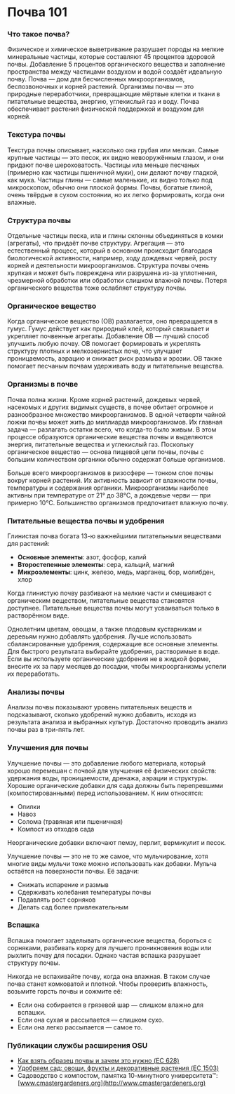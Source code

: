 # Почва 101

### Что такое почва?
Физическое и химическое выветривание разрушает породы на мелкие минеральные частицы, которые составляют 45 процентов здоровой почвы. Добавление 5 процентов органического вещества и заполнение пространства между частицами воздухом и водой создаёт идеальную почву. Почва — дом для бесчисленных микроорганизмов, беспозвоночных и корней растений. Организмы почвы — это природные переработчики, превращающие мёртвые клетки и ткани в питательные вещества, энергию, углекислый газ и воду. Почва обеспечивает растения физической поддержкой и воздухом для корней.

### Текстура почвы
Текстура почвы описывает, насколько она грубая или мелкая. Самые крупные частицы — это песок, их видно невооружённым глазом, и они придают почве шероховатость. Частицы ила меньше песчаных (примерно как частицы пшеничной муки), они делают почву гладкой, как мука. Частицы глины — самые маленькие, их видно только под микроскопом, обычно они плоской формы. Почвы, богатые глиной, очень твёрдые в сухом состоянии, но их легко формировать, когда они влажные.

### Структура почвы
Отдельные частицы песка, ила и глины склонны объединяться в комки (агрегаты), что придаёт почве структуру. Агрегация — это естественный процесс, который в основном происходит благодаря биологической активности, например, ходу дождевых червей, росту корней и деятельности микроорганизмов. Структура почвы очень хрупкая и может быть повреждена или разрушена из-за уплотнения, чрезмерной обработки или обработки слишком влажной почвы. Потеря органического вещества тоже ослабляет структуру почвы.

### Органическое вещество
Когда органическое вещество (ОВ) разлагается, оно превращается в гумус. Гумус действует как природный клей, который связывает и укрепляет почвенные агрегаты. Добавление ОВ — лучший способ улучшить любую почву. ОВ помогает формировать и укреплять структуру плотных и мелкозернистых почв, что улучшает проницаемость, аэрацию и снижает риск размыва и эрозии. ОВ также помогает песчаным почвам удерживать воду и питательные вещества.

### Организмы в почве
Почва полна жизни. Кроме корней растений, дождевых червей, насекомых и других видимых существ, в почве обитает огромное и разнообразное множество микроорганизмов. В одной четверти чайной ложки почвы может жить до миллиарда микроорганизмов. Их главная задача — разлагать остатки всего, что когда-то было живым. В этом процессе образуются органические вещества почвы и выделяются энергия, питательные вещества и углекислый газ. Поскольку органическое вещество — основа пищевой цепи почвы, почвы с большим количеством органики обычно содержат больше организмов.

Больше всего микроорганизмов в ризосфере — тонком слое почвы вокруг корней растений. Их активность зависит от влажности почвы, температуры и содержания органики. Микроорганизмы наиболее активны при температуре от 21° до 38°C, а дождевые черви — при примерно 10°C. Большинство организмов предпочитает влажную почву.

### Питательные вещества почвы и удобрения
Глинистая почва богата 13-ю важнейшими питательными веществами для растений:

- **Основные элементы**: азот, фосфор, калий
- **Второстепенные элементы**: сера, кальций, магний
- **Микроэлементы**: цинк, железо, медь, марганец, бор, молибден, хлор

Когда глинистую почву разбивают на мелкие части и смешивают с органическим веществом, питательные вещества становятся доступнее. Питательные вещества почвы могут усваиваться только в растворённом виде.

Однолетним цветам, овощам, а также плодовым кустарникам и деревьям нужно добавлять удобрения. Лучше использовать сбалансированные удобрения, содержащие все основные элементы. Для быстрого результата выбирайте удобрения, растворимые в воде. Если вы используете органические удобрения не в жидкой форме, внесите их за пару месяцев до посадки, чтобы микроорганизмы успели их переработать.

### Анализы почвы
Анализы почвы показывают уровень питательных веществ и подсказывают, сколько удобрений нужно добавить, исходя из результата анализа и выбранных культур. Достаточно проводить анализ почвы раз в три-пять лет.

### Улучшения для почвы
Улучшение почвы — это добавление любого материала, который хорошо перемешан с почвой для улучшения её физических свойств: удержания воды, проницаемости, дренажа, аэрации и структуры. Хорошие органические добавки для сада должны быть перепревшими (компостированными) перед использованием. К ним относятся:

- Опилки
- Навоз
- Солома (травяная или пшеничная)
- Компост из отходов сада

Неорганические добавки включают пемзу, перлит, вермикулит и песок.

Улучшение почвы — это не то же самое, что мульчирование, хотя многие виды мульчи тоже можно использовать как добавки. Мульча остаётся на поверхности почвы. Её задачи:

- Снижать испарение и размыв
- Сдерживать колебания температуры почвы
- Подавлять рост сорняков
- Делать сад более привлекательным

### Вспашка
Вспашка помогает заделывать органические вещества, бороться с сорняками, разбивать корку для лучшего проникновения воды или рыхлить почву для посадки. Однако частая вспашка разрушает структуру почвы.

Никогда не вспахивайте почву, когда она влажная. В таком случае почва станет комковатой и плотной. Чтобы проверить влажность, возьмите горсть почвы и сожмите её:

- Если она собирается в грязевой шар — слишком влажно для вспашки.
- Если она сухая и рассыпается — слишком сухо.
- Если она легко рассыпается — самое то.

### Публикации службы расширения OSU

- [Как взять образец почвы и зачем это нужно (EC 628)](https://catalog.extension.oregonstate.edu/)
- [Удобряем сад: овощи, фрукты и декоративные растения (EC 1503)](https://catalog.extension.oregonstate.edu/)
- Садоводство с компостом, памятка 10-минутного университета™: [www.cmastergardeners.org](http://www.cmastergardeners.org)
